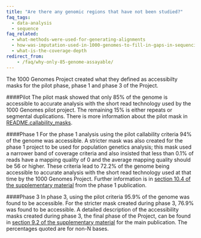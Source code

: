 ```yaml
---
title: "Are there any genomic regions that have not been studied?"
faq_tags:
  - data-analysis
  - sequence
faq_related:
  - what-methods-were-used-for-generating-alignments
  - how-was-imputation-used-in-1000-genomes-to-fill-in-gaps-in-sequencing
  - what-is-the-coverage-depth
redirect_from:
    - /faq/why-only-85-genome-assayable/
---
```

                    
The 1000 Genomes Project created what they defined as accessibilty masks for the pilot phase, phase 1 and phase 3 of the Project.

####Pilot
The pilot mask showed that only 85% of the genome is accessible to accurate analysis with the short read technology used by the 1000 Genomes pilot project. The remaining 15% is either repeats or segmental duplications. There is more information about the pilot mask in [README.callability_masks](ftp://ftp.1000genomes.ebi.ac.uk/vol1/ftp/pilot_data/release/2010_03/pilot1/supporting/README_callability_masks).

####Phase 1
For the phase 1 analysis using the pilot callability criteria 94% of the genome was accessible. A stricter mask was also created for the phase 1 project to be used for population genetics analysis; this mask used a narrower band of coverage criteria and also insisted that less than 0.1% of reads have a mapping quality of 0 and the average mapping quality should be 56 or higher. These criteria lead to 72.2% of the genome being accessible to accurate analysis with the short read technology used at that time by the 1000 Genomes Project. Further information is in [section 10.4 of the supplementary material](http://www.nature.com/nature/journal/v491/n7422/extref/nature11632-s1.pdf) from the phase 1 publication.

####Phase 3
In phase 3, using the pilot criteria 95.9% of the genome was found to be accessible. For the stricter mask created during phase 3, 76.9% was found to be accessible. A detailed description of the accessibility masks created during phase 3, the final phase of the Project, can be found in [section 9.2 of the supplementary material](http://www.nature.com/nature/journal/v526/n7571/extref/nature15393-s1.pdf) for the main publication. The percentages quoted are for non-N bases.
